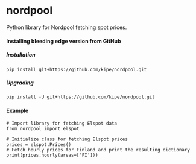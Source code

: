 nordpool 
========

Python library for Nordpool fetching spot prices.


#### Installing bleeding edge version from GitHub

##### Installation
`pip install git+https://github.com/kipe/nordpool.git`

##### Upgrading
`pip install -U git+https://github.com/kipe/nordpool.git`


#### Example
```
# Import library for fetching Elspot data
from nordpool import elspot

# Initialize class for fetching Elspot prices
prices = elspot.Prices()
# Fetch hourly prices for Finland and print the resulting dictionary
print(prices.hourly(areas=['FI']))
```
